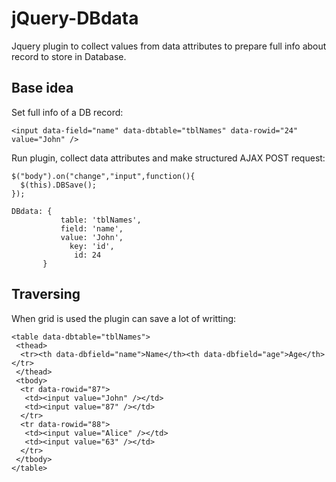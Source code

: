 # jQuery-DBdata

Jquery plugin to collect values from data attributes to prepare full info about record to store in Database.

## Base idea 

Set full info of a DB record: 

    <input data-field="name" data-dbtable="tblNames" data-rowid="24" value="John" />

Run plugin, collect data attributes and make structured AJAX POST request: 

    $("body").on("change","input",function(){
      $(this).DBSave();
    });

    DBdata: {
               table: 'tblNames',
               field: 'name',
               value: 'John',
                 key: 'id',
                  id: 24
           }

## Traversing

When grid is used the plugin can save a lot of writting:

    <table data-dbtable="tblNames">
     <thead>
      <tr><th data-dbfield="name">Name</th><th data-dbfield="age">Age</th></tr>
     </thead> 
     <tbody> 
      <tr data-rowid="87">
       <td><input value="John" /></td>
       <td><input value="87" /></td>   
      </tr>
      <tr data-rowid="88">
       <td><input value="Alice" /></td>
       <td><input value="63" /></td>   
      </tr>
     </tbody>  
    </table> 

